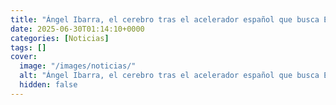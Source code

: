 ```yaml
---
title: "Ángel Ibarra, el cerebro tras el acelerador español que busca El Dorado de la energía ilimitada - 'Será más potente que el CERN'"
date: 2025-06-30T01:14:10+0000
categories: [Noticias]
tags: []
cover:
  image: "/images/noticias/"
  alt: "Ángel Ibarra, el cerebro tras el acelerador español que busca El Dorado de la energía ilimitada - 'Será más potente que el CERN'"
  hidden: false
---
```



